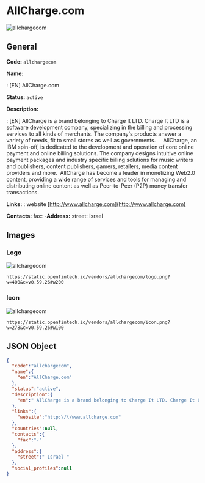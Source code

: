 
# AllCharge.com 
![allchargecom](https://static.openfintech.io/vendors/allchargecom/logo.png?w=400&c=v0.59.26#w200)  

## General 
 
**Code:** `allchargecom` 
 
**Name:** 
 
:	[EN] AllCharge.com 
 
**Status:** `active` 
 
**Description:** 
 
: [EN]  AllCharge is a brand belonging to Charge It LTD. Charge It LTD is a software development company, specializing in the billing and processing services to all kinds of merchants. The company's products answer a variety of needs, fit to small stores as well as governments.     AllCharge, an IBM spin-off, is dedicated to the development and operation of core online payment and online billing solutions. The company designs intuitive online payment packages and industry specific billing solutions for music writers and publishers, content publishers, gamers, retailers, media content providers and more.  AllCharge has become a leader in monetizing Web2.0 content, providing a wide range of services and tools for managing and distributing online content as well as Peer-to-Peer (P2P) money transfer transactions.   
 
**Links:** 
: website [http://www.allcharge.com](http://www.allcharge.com) 
 
**Contacts:** 
fax: -**Address:** 
street:  Israel  

## Images 

### Logo 
 
![allchargecom](https://static.openfintech.io/vendors/allchargecom/logo.png?w=400&c=v0.59.26#w200)  

```
https://static.openfintech.io/vendors/allchargecom/logo.png?w=400&c=v0.59.26#w200
```  

### Icon 
 
![allchargecom](https://static.openfintech.io/vendors/allchargecom/icon.png?w=278&c=v0.59.26#w100)  

```
https://static.openfintech.io/vendors/allchargecom/icon.png?w=278&c=v0.59.26#w100
```  

## JSON Object 

```json
{
  "code":"allchargecom",
  "name":{
    "en":"AllCharge.com"
  },
  "status":"active",
  "description":{
    "en":" AllCharge is a brand belonging to Charge It LTD. Charge It LTD is a software development company, specializing in the billing and processing services to all kinds of merchants.\u00a0The company's products answer a variety of needs, fit to small stores as well as governments.\u00a0\u00a0 \u00a0 AllCharge, an IBM spin-off, is dedicated to the development and operation of core online payment and online billing solutions. The company designs intuitive online payment packages and industry specific billing solutions for music writers and publishers, content publishers, gamers, retailers, media content providers and more.\u00a0 AllCharge has become a leader in monetizing Web2.0 content, providing a wide range of services and tools for managing and distributing online content as well as Peer-to-Peer (P2P) money transfer transactions.\u00a0 "
  },
  "links":{
    "website":"http:\/\/www.allcharge.com"
  },
  "countries":null,
  "contacts":{
    "fax":"-"
  },
  "address":{
    "street":" Israel "
  },
  "social_profiles":null
}
```  
